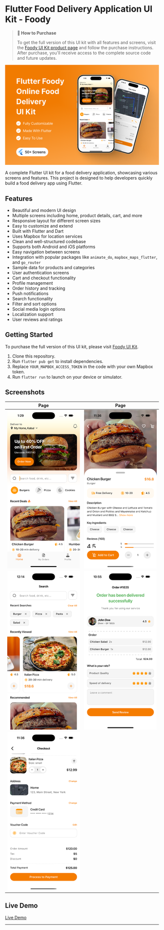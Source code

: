 # Flutter Food Delivery Application UI Kit - Foody

> **🛒 How to Purchase**
>
> To get the full version of this UI kit with all features and screens, visit the [Foody UI Kit product page](https://afgprogrammer.com/flutter/foody-ui-kit) and follow the purchase instructions. After purchase, you'll receive access to the complete source code and future updates.

![Flutter Food Delivery Application UI Kit](assets/screenshots/flutter-foody-ui-kit.png)

A complete Flutter UI kit for a food delivery application, showcasing various screens and features. This project is designed to help developers quickly build a food delivery app using Flutter.

## Features
- Beautiful and modern UI design
- Multiple screens including home, product details, cart, and more
- Responsive layout for different screen sizes
- Easy to customize and extend
- Built with Flutter and Dart
- Uses Mapbox for location services
- Clean and well-structured codebase
- Supports both Android and iOS platforms
- Easy navigation between screens
- Integration with popular packages like `animate_do`, `mapbox_maps_flutter`, and `go_router`
- Sample data for products and categories
- User authentication screens
- Cart and checkout functionality
- Profile management
- Order history and tracking
- Push notifications
- Search functionality
- Filter and sort options
- Social media login options
- Localization support
- User reviews and ratings

## Getting Started
To purchase the full version of this UI kit, please visit [Foody UI Kit](https://afgprogrammer.com/flutter/foody-ui-kit).

1. Clone this repository.
2. Run `flutter pub get` to install dependencies.
3. Replace `YOUR_MAPBOX_ACCESS_TOKEN` in the code with your own Mapbox token.
4. Run `flutter run` to launch on your device or simulator.

## Screenshots

 | Page | Page
|---|---|
| <img alt="Flutter Food Delivery Application UI Kit" src="assets/screenshots/flutter-foody-home-screen.png" width="400px" /> | <img alt="Flutter Food Delivery Application UI Kit" src="assets/screenshots/flutter-foody-food-screen.png" width="400px" /> |
| <img alt="Flutter Food Delivery Application UI Kit" src="assets/screenshots/flutter-foody-search-screen.png" width="400px" /> | <img alt="Flutter Food Delivery Application UI Kit" src="assets/screenshots/flutter-foody-order-success.png" width="400px" /> |
| <img alt="Flutter Food Delivery Application UI Kit" src="assets/screenshots/flutter-foody-checkout-screen.png" width="400px" /> |


## Live Demo
[Live Demo](https://afgprogrammer.com/flutter/foody-ui-kit)

---